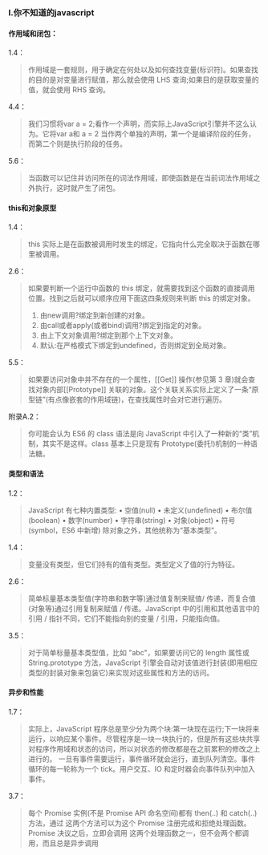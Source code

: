 ### I.你不知道的javascript

#### 作用域和闭包：
1.4：
> 作用域是一套规则，用于确定在何处以及如何查找变量(标识符)。如果查找的目的是对变量进行赋值，那么就会使用 LHS 查询;如果目的是获取变量的值，就会使用 RHS 查询。

4.4：
> 我们习惯将var a = 2;看作一个声明，而实际上JavaScript引擎并不这么认为。它将var a和 a = 2 当作两个单独的声明，第一个是编译阶段的任务，而第二个则是执行阶段的任务。

5.6：
> 当函数可以记住并访问所在的词法作用域，即使函数是在当前词法作用域之外执行，这时就产生了闭包。

#### this和对象原型
1.4：
> this 实际上是在函数被调用时发生的绑定，它指向什么完全取决于函数在哪里被调用。

2.6：
> 如果要判断一个运行中函数的 this 绑定，就需要找到这个函数的直接调用位置。找到之后就可以顺序应用下面这四条规则来判断 this 的绑定对象。
> 1. 由new调用?绑定到新创建的对象。
> 2. 由call或者apply(或者bind)调用?绑定到指定的对象。
> 3. 由上下文对象调用?绑定到那个上下文对象。
> 4. 默认:在严格模式下绑定到undefined，否则绑定到全局对象。

5.5：
> 如果要访问对象中并不存在的一个属性，[[Get]] 操作(参见第 3 章)就会查找对象内部[[Prototype]] 关联的对象。这个关联关系实际上定义了一条“原型链”(有点像嵌套的作用域链)，在查找属性时会对它进行遍历。

附录A.2：
> 你可能会认为 ES6 的 class 语法是向 JavaScript 中引入了一种新的“类”机制，其实不是这样。class 基本上只是现有 Prototype(委托!)机制的一种语法糖。

#### 类型和语法
1.2：
> JavaScript 有七种内置类型:
> • 空值(null)
> • 未定义(undefined)
> • 布尔值(boolean)
> • 数字(number)
> • 字符串(string)
> • 对象(object)
> • 符号(symbol，ES6 中新增)
> 除对象之外，其他统称为“基本类型”。

1.4：
> 变量没有类型，但它们持有的值有类型。类型定义了值的行为特征。

2.6：
> 简单标量基本类型值(字符串和数字等)通过值复制来赋值/ 传递，而复合值(对象等)通过引用复制来赋值 / 传递。JavaScript 中的引用和其他语言中的引用 / 指针不同，它们不能指向别的变量 / 引用，只能指向值。

3.5：
> 对于简单标量基本类型值，比如 "abc"，如果要访问它的 length 属性或 String.prototype 方法，JavaScript 引擎会自动对该值进行封装(即用相应类型的封装对象来包装它)来实现对这些属性和方法的访问。

#### 异步和性能
1.7：
> 实际上，JavaScript 程序总是至少分为两个块:第一块现在运行;下一块将来运行，以响应某个事件。尽管程序是一块一块执行的，但是所有这些块共享对程序作用域和状态的访问，所以对状态的修改都是在之前累积的修改之上进行的。
> 一旦有事件需要运行，事件循环就会运行，直到队列清空。事件循环的每一轮称为一个 tick。用户交互、IO 和定时器会向事件队列中加入事件。

3.7：
> 每个 Promise 实例(不是 Promise API 命名空间)都有 then(..) 和 catch(..) 方法，通过 这两个方法可以为这个 Promise 注册完成和拒绝处理函数。Promise 决议之后，立即会调用 这两个处理函数之一，但不会两个都调用，而且总是异步调用